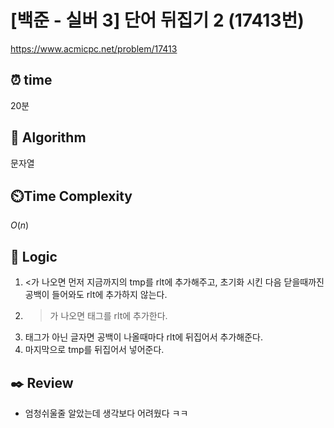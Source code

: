 # [백준 - 실버 3] 단어 뒤집기 2 (17413번)

https://www.acmicpc.net/problem/17413

## ⏰ **time**

20분

## :pushpin: **Algorithm**

문자열

## ⏲️**Time Complexity**

$O(n)$

## :round_pushpin: **Logic**

1. <가 나오면 먼저 지금까지의 tmp를 rlt에 추가해주고, 초기화 시킨 다음 닫을때까진 공백이 들어와도 rlt에 추가하지 않는다.
2. > 가 나오면 태그를 rlt에 추가한다.
3. 태그가 아닌 글자면 공백이 나올때마다 rlt에 뒤집어서 추가해준다.
4. 마지막으로 tmp를 뒤집어서 넣어준다.

## :black_nib: **Review**

- 엄청쉬울줄 알았는데 생각보다 어려웠다 ㅋㅋ
